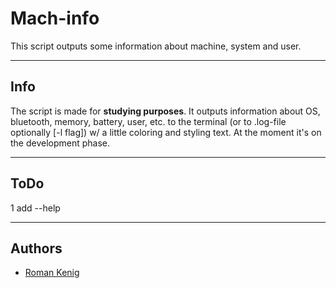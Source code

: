 # Mach-info
This script outputs some information about machine, system and user.
***
## Info
The script is made for **studying purposes**.
It outputs information about OS, bluetooth, memory, battery, user, etc. to the terminal (or to .log-file optionally [-l flag]) w/ a little coloring and styling text.
At the moment it's on the development phase. 
***
## ToDo
  1 add --help
***
## Authors
  * [Roman Kenig](https://github.com/kenromka)
